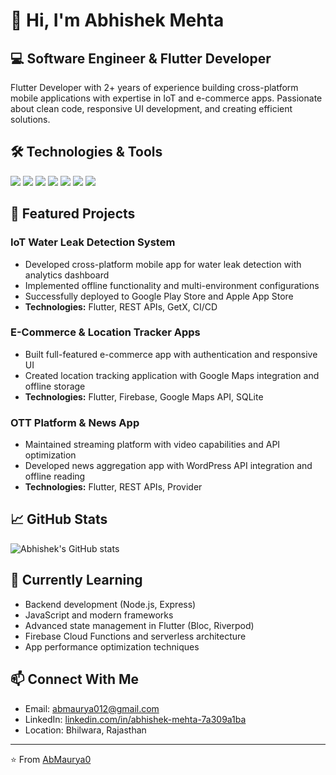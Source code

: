 # 👋 Hi, I'm Abhishek Mehta

## 💻 Software Engineer & Flutter Developer

Flutter Developer with 2+ years of experience building cross-platform mobile applications with expertise in IoT and e-commerce apps. Passionate about clean code, responsive UI development, and creating efficient solutions.

## 🛠️ Technologies & Tools

![](https://img.shields.io/badge/Code-Dart-informational?style=flat&logo=dart&logoColor=white&color=2bbc8a)
![](https://img.shields.io/badge/Code-Java-informational?style=flat&logo=java&logoColor=white&color=2bbc8a)
![](https://img.shields.io/badge/Code-JavaScript-informational?style=flat&logo=javascript&logoColor=white&color=2bbc8a)
![](https://img.shields.io/badge/Code-HTML/CSS-informational?style=flat&logo=html5&logoColor=white&color=2bbc8a)
![](https://img.shields.io/badge/Framework-Flutter-informational?style=flat&logo=flutter&logoColor=white&color=2bbc8a)
![](https://img.shields.io/badge/Tools-Firebase-informational?style=flat&logo=firebase&logoColor=white&color=2bbc8a)
![](https://img.shields.io/badge/Tools-Git-informational?style=flat&logo=git&logoColor=white&color=2bbc8a)

## 🚀 Featured Projects

### IoT Water Leak Detection System
- Developed cross-platform mobile app for water leak detection with analytics dashboard
- Implemented offline functionality and multi-environment configurations
- Successfully deployed to Google Play Store and Apple App Store
- **Technologies:** Flutter, REST APIs, GetX, CI/CD

### E-Commerce & Location Tracker Apps
- Built full-featured e-commerce app with authentication and responsive UI
- Created location tracking application with Google Maps integration and offline storage
- **Technologies:** Flutter, Firebase, Google Maps API, SQLite

### OTT Platform & News App
- Maintained streaming platform with video capabilities and API optimization
- Developed news aggregation app with WordPress API integration and offline reading
- **Technologies:** Flutter, REST APIs, Provider

## 📈 GitHub Stats

![Abhishek's GitHub stats](https://github-readme-stats.vercel.app/api?username=AbMaurya0&show_icons=true&theme=radical)

## 🌱 Currently Learning

- Backend development (Node.js, Express)
- JavaScript and modern frameworks
- Advanced state management in Flutter (Bloc, Riverpod)
- Firebase Cloud Functions and serverless architecture
- App performance optimization techniques

## 📫 Connect With Me

- Email: [abmaurya012@gmail.com](mailto:abmaurya012@gmail.com)
- LinkedIn: [linkedin.com/in/abhishek-mehta-7a309a1ba](https://www.linkedin.com/in/abhishek-mehta-7a309a1ba)
- Location: Bhilwara, Rajasthan

---

⭐️ From [AbMaurya0](https://github.com/AbMaurya0)
